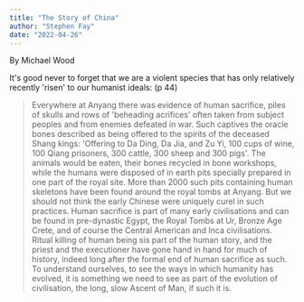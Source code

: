 ```yaml
---
title: "The Story of China"
author: "Stephen Fay"
date: "2022-04-26"
---
```



By Michael Wood

It's good never to forget that we are a violent species that has only relatively recently 'risen' to our humanist ideals: (p 44)

> Everywhere at Anyang there was evidence of human sacrifice, piles of skulls and rows of 'beheading acrifices' often taken from subject peoples and from enemies defeated in war. Such captives the oracle bones described as being offered to the spirits of the deceased Shang kings: 'Offering to Da Ding, Da Jia, and Zu Yi, 100 cups of wine, 100 Qiang prisoners, 300 cattle, 300 sheep and 300 pigs'. The animals would be eaten, their bones recycled in bone workshops, while the humans were disposed of in earth pits specially prepared in one part of the royal site. More than 2000 such pits containing human skeletons have been found around the royal tombs at Anyang. But we should not think the early Chinese were uniquely curel in such practices. Human sacrifice is part of many early civilisations and can be found in pre-dynastic Egypt, the Royal Tombs at Ur, Bronze Age Crete, and of course the Central American and Inca civilisations. Ritual killing of human being sis part of the human story, and the priest and the executioner have gone hand in hand for much of history, indeed long after the formal end of human sacrifice as such. To understand ourselves, to see the ways in which humanity has evolved, it is something we need to see as part of the evolution of civilisation, the long, slow Ascent of Man, if such it is. 



